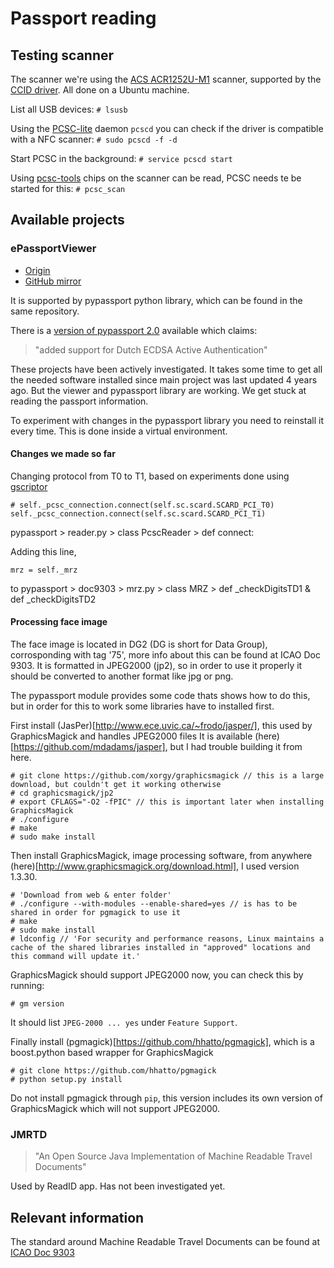 # Passport reading

## Testing scanner

The scanner we're using the [ACS ACR1252U-M1](https://www.acs.com.hk/en/products/342/acr1252u-usb-nfc-reader-iii-nfc-forum-certified-reader/) scanner, supported by the [CCID driver](https://ccid.apdu.fr/). All done on a Ubuntu machine.

List all USB devices:
`# lsusb`

Using the [PCSC-lite](https://pcsclite.apdu.fr/) daemon `pcscd` you can check if the driver is compatible with a NFC scanner:
`# sudo pcscd -f -d`

Start PCSC in the background:
`# service pcscd start`

Using [pcsc-tools](http://ludovic.rousseau.free.fr/softwares/pcsc-tools/) chips on the scanner can be read, PCSC needs te be started for this:
`# pcsc_scan`

## Available projects

### ePassportViewer
- [Origin](https://github.com/andrew867/epassportviewer)
- [GitHub mirror](https://github.com/andrew867/epassportviewer)

It is supported by pypassport python library, which can be found in the same repository.

There is a [version of pypassport 2.0](https://github.com/landgenoot/pypassport-2.0) available which claims:
> "added support for Dutch ECDSA Active Authentication"

These projects have been actively investigated. It takes some time to get all the needed software installed since main project was last updated 4 years ago. But the viewer and pypassport library are working.
We get stuck at reading the passport information.

To experiment with changes in the pypassport library you need to reinstall it every time.
This is done inside a virtual environment.

#### Changes we made so far

Changing protocol from T0 to T1, based on experiments done using [gscriptor](ludovic.rousseau.free.fr/softwares/pcsc-tools/)
```
# self._pcsc_connection.connect(self.sc.scard.SCARD_PCI_T0)
self._pcsc_connection.connect(self.sc.scard.SCARD_PCI_T1)
```
pypassport > reader.py > class PcscReader > def connect: 

Adding this line,
```
mrz = self._mrz
```
to pypassport > doc9303 > mrz.py > class MRZ > def _checkDigitsTD1 & def _checkDigitsTD2

#### Processing face image

The face image is located in DG2 (DG is short for Data Group), corrosponding with tag '75', more info about this can be found at ICAO Doc 9303. It is formatted in JPEG2000 (jp2), so in order to use it properly it should be converted to another format like jpg or png.

The pypassport module provides some code thats shows how to do this, but in order for this to work some libraries have to installed first.

First install (JasPer)[http://www.ece.uvic.ca/~frodo/jasper/], this used by GraphicsMagick and handles JPEG2000 files
It is available (here)[https://github.com/mdadams/jasper], but I had trouble building it from here.

```
# git clone https://github.com/xorgy/graphicsmagick // this is a large download, but couldn't get it working otherwise
# cd graphicsmagick/jp2
# export CFLAGS="-O2 -fPIC" // this is important later when installing GraphicsMagick
# ./configure
# make
# sudo make install
```

Then install GraphicsMagick, image processing software, from anywhere (here)[http://www.graphicsmagick.org/download.html], I used version 1.3.30.
```
# 'Download from web & enter folder'
# ./configure --with-modules --enable-shared=yes // is has to be shared in order for pgmagick to use it
# make
# sudo make install
# ldconfig // 'For security and performance reasons, Linux maintains a cache of the shared libraries installed in "approved" locations and this command will update it.'
```

GraphicsMagick should support JPEG2000 now, you can check this by running:
```
# gm version
```
It should list `JPEG-2000 ... yes` under `Feature Support`.

Finally install (pgmagick)[https://github.com/hhatto/pgmagick], which is a boost.python based wrapper for GraphicsMagick
```
# git clone https://github.com/hhatto/pgmagick
# python setup.py install
```
Do not install pgmagick through `pip`, this version includes its own version of GraphicsMagick which will not support JPEG2000.

### JMRTD
> "An Open Source Java Implementation of Machine Readable Travel Documents"

Used by ReadID app.
Has not been investigated yet.


## Relevant information

The standard around Machine Readable Travel Documents can be found at [ICAO Doc 9303](https://www.icao.int/publications/pages/publication.aspx?docnum=9303)
